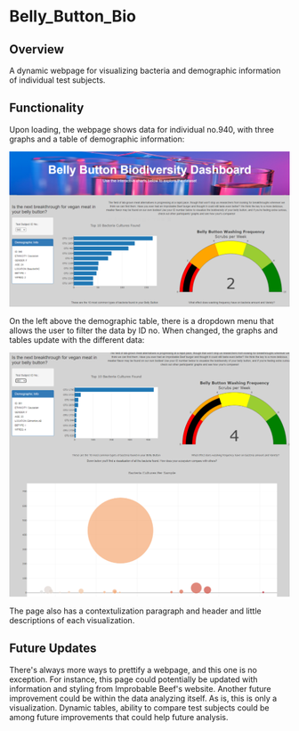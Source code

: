 # Belly_Button_Bio
## Overview
A dynamic webpage for visualizing bacteria and demographic information of individual test subjects.
## Functionality
Upon loading, the webpage shows data for individual no.940, with three graphs and a table of demographic information:

![loadup](Resources/loadup.PNG)

On the left above the demographic table, there is a dropdown menu that allows the user to filter the data by ID no. When changed, the graphs and tables update with the different data:

![update](Resources/update.PNG)

The page also has a contextulization paragraph and header and little descriptions of each visualization.
## Future Updates
There's always more ways to prettify a webpage, and this one is no exception. For instance, this page could potentially be updated with information and styling from Improbable Beef's website.
Another future improvement could be within the data analyzing itself. As is, this is only a visualization. Dynamic tables, ability to compare test subjects could be among future improvements that could help future analysis.